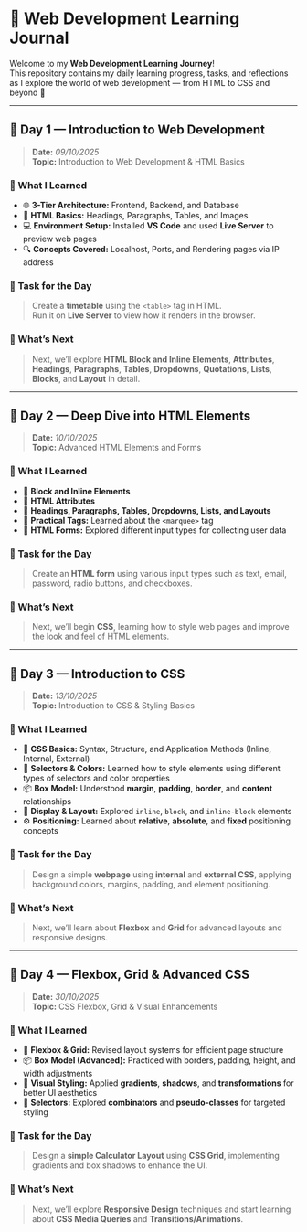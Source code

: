 # 🧠 Web Development Learning Journal

Welcome to my **Web Development Learning Journey**!  
This repository contains my daily learning progress, tasks, and reflections as I explore the world of web development — from HTML to CSS and beyond 🚀

---

## 📅 **Day 1 — Introduction to Web Development**

> **Date:** _09/10/2025_  
> **Topic:** Introduction to Web Development & HTML Basics

### 🧩 What I Learned

- 🌐 **3-Tier Architecture:** Frontend, Backend, and Database
- 🧱 **HTML Basics:** Headings, Paragraphs, Tables, and Images
- 💻 **Environment Setup:** Installed **VS Code** and used **Live Server** to preview web pages
- 🔍 **Concepts Covered:** Localhost, Ports, and Rendering pages via IP address

### 🧪 Task for the Day

> Create a **timetable** using the `<table>` tag in HTML.  
> Run it on **Live Server** to view how it renders in the browser.

### 🧭 What’s Next

> Next, we’ll explore **HTML Block and Inline Elements**, **Attributes**, **Headings**, **Paragraphs**, **Tables**, **Dropdowns**, **Quotations**, **Lists**, **Blocks**, and **Layout** in detail.

---

## 📅 **Day 2 — Deep Dive into HTML Elements**

> **Date:** _10/10/2025_  
> **Topic:** Advanced HTML Elements and Forms

### 🧩 What I Learned

- 🔹 **Block and Inline Elements**
- 🔹 **HTML Attributes**
- 🔹 **Headings, Paragraphs, Tables, Dropdowns, Lists, and Layouts**
- 🏃 **Practical Tags:** Learned about the `<marquee>` tag
- 🧾 **HTML Forms:** Explored different input types for collecting user data

### 🎯 Task for the Day

> Create an **HTML form** using various input types such as text, email, password, radio buttons, and checkboxes.

### 🧭 What’s Next

> Next, we’ll begin **CSS**, learning how to style web pages and improve the look and feel of HTML elements.

---

## 📅 **Day 3 — Introduction to CSS**

> **Date:** _13/10/2025_  
> **Topic:** Introduction to CSS & Styling Basics

### 🧩 What I Learned

- 🎨 **CSS Basics:** Syntax, Structure, and Application Methods (Inline, Internal, External)
- 🧭 **Selectors & Colors:** Learned how to style elements using different types of selectors and color properties
- 📦 **Box Model:** Understood **margin**, **padding**, **border**, and **content** relationships
- 🧱 **Display & Layout:** Explored `inline`, `block`, and `inline-block` elements
- ⚙️ **Positioning:** Learned about **relative**, **absolute**, and **fixed** positioning concepts

### 🧪 Task for the Day

> Design a simple **webpage** using **internal** and **external CSS**, applying background colors, margins, padding, and element positioning.

### 🧭 What’s Next

> Next, we’ll learn about **Flexbox** and **Grid** for advanced layouts and responsive designs.

---

## 📅 **Day 4 — Flexbox, Grid & Advanced CSS**

> **Date:** _30/10/2025_  
> **Topic:** CSS Flexbox, Grid & Visual Enhancements

### 🧩 What I Learned

- 🧱 **Flexbox & Grid:** Revised layout systems for efficient page structure
- 📦 **Box Model (Advanced):** Practiced with borders, padding, height, and width adjustments
- 🌈 **Visual Styling:** Applied **gradients**, **shadows**, and **transformations** for better UI aesthetics
- 🎯 **Selectors:** Explored **combinators** and **pseudo-classes** for targeted styling

### 🧪 Task for the Day

> Design a **simple Calculator Layout** using **CSS Grid**, implementing gradients and box shadows to enhance the UI.

### 🧭 What’s Next

> Next, we’ll explore **Responsive Design** techniques and start learning about **CSS Media Queries** and **Transitions/Animations**.

